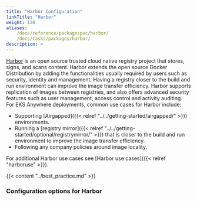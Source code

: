 ```yaml
---
title: "Harbor Configuration"
linkTitle: "Harbor"
weight: 130
aliases:
    /docs/reference/packagespec/harbor/
    /docs/tasks/packages/harbor/
description: >
---
```


[Harbor](https://goharbor.io/) is an open source trusted cloud native registry project that stores, signs, and scans content. Harbor extends the open source Docker Distribution by adding the functionalities usually required by users such as security, identity and management. Having a registry closer to the build and run environment can improve the image transfer efficiency. Harbor supports replication of images between registries, and also offers advanced security features such as user management, access control and activity auditing. For EKS Anywhere deployments, common use cases for Harbor include:

- Supporting [Airgapped]({{< relref "../../getting-started/airgapped/" >}}) environments.
- Running a [registry mirror]({{< relref "../../getting-started/optional/registrymirror/" >}}) that is closer to the build and run environment to improve the image transfer efficiency.
- Following any company policies around image locality.

For additional Harbor use cases see [Harbor use cases]({{< relref "harboruse" >}}).

{{< content "../best_practice.md" >}}

### Configuration options for Harbor
